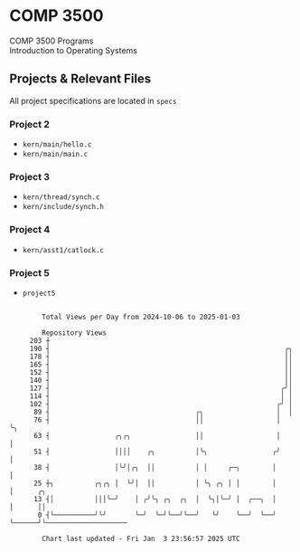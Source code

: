 # COMP 3500
COMP 3500 Programs  
Introduction to Operating Systems  
## Projects & Relevant Files
All project specifications are located in `specs`
### Project 2
- `kern/main/hello.c`
- `kern/main/main.c`
### Project 3
- `kern/thread/synch.c`
- `kern/include/synch.h`
### Project 4
- `kern/asst1/catlock.c`
### Project 5
- `project5`

```

        Total Views per Day from 2024-10-06 to 2025-01-03

        Repository Views
     203 ┼
     190 ┤                                                          ╭╮
     178 ┤                                                          ││
     165 ┤                                                          ││
     152 ┤                                                          ││
     140 ┤                                                          ││
     127 ┤                                                         ╭╯│
     114 ┤                                                         │ │
     102 ┤                                                        ╭╯ │
      89 ┤                                    ╭╮                  │  │
      76 ┤                                    ││                  │  ╰╮
      63 ┤                ╭╮╭╮                ││                  │   │
      51 ┤                ││││    ╭╮          │╰╮                ╭╯   │
      38 ┤                │╰╯│╭╮  ││          │ │     ╭─╮        │    │
      25 ┼╮          ╭╮╭╮ │  ╰╯│  ││          │ ╰╮ ╭╮ │ │        │    │      ╭╮
      13 ┤│          │││╰─╯    │ ╭╯╰╮ ╭╮  ╭╮  │  ╰╮│╰─╯ │  ╭──╮  │    │      ││
       0 ┤╰──────────╯╰╯       ╰─╯  ╰─╯╰──╯╰──╯   ╰╯    ╰──╯  ╰──╯    ╰──────╯╰────────────────────

        Chart last updated - Fri Jan  3 23:56:57 2025 UTC
        
```

